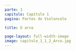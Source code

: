 ```yaml
---
parte: 1
capitulo: Capítulo 1
pagina: Partes do Violoncelo

title: O arco

page-layout: full-width-image
image: capitulo_1_1_2_Arco.jpg
---
```

